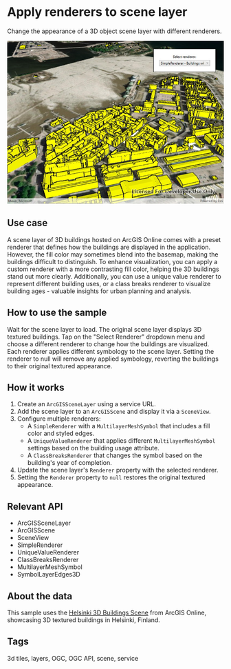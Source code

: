 # Apply renderers to scene layer

Change the appearance of a 3D object scene layer with different renderers.

![Apply renderers to scene layer](ApplyRenderersToSceneLayer.jpg)

## Use case

A scene layer of 3D buildings hosted on ArcGIS Online comes with a preset renderer that defines how the buildings are
displayed in the application. However, the fill color may sometimes blend into the basemap, making the buildings
difficult to distinguish. To enhance visualization, you can apply a custom renderer with a more contrasting fill color,
helping the 3D buildings stand out more clearly. Additionally, you can use a unique value renderer to represent
different building uses, or a class breaks renderer to visualize building ages - valuable insights for urban planning
and analysis.

## How to use the sample

Wait for the scene layer to load. The original scene layer displays 3D textured buildings. Tap on the "Select Renderer"
dropdown menu and choose a different renderer to change how the buildings are visualized. Each renderer applies
different symbology to the scene layer. Setting the renderer to null will remove any applied symbology, reverting the
buildings to their original textured appearance.


## How it works

1. Create an `ArcGISSceneLayer` using a service URL.
2. Add the scene layer to an `ArcGISScene` and display it via a `SceneView`.
3. Configure multiple renderers:
   - A `SimpleRenderer` with a `MultilayerMeshSymbol` that includes a fill color and styled edges.
   - A `UniqueValueRenderer` that applies different `MultilayerMeshSymbol` settings based on the building usage attribute.
   - A `ClassBreaksRenderer` that changes the symbol based on the building's year of completion.
4. Update the scene layer's `Renderer` property with the selected renderer.
5. Setting the `Renderer` property to `null` restores the original textured appearance.

## Relevant API

* ArcGISSceneLayer  
* ArcGISScene  
* SceneView  
* SimpleRenderer  
* UniqueValueRenderer  
* ClassBreaksRenderer  
* MultilayerMeshSymbol  
* SymbolLayerEdges3D  

## About the data

This sample uses the [Helsinki 3D Buildings Scene](https://www.arcgis.com/home/item.html?id=fdfa7e3168e74bf5b846fc701180930b) from ArcGIS Online, showcasing 3D textured buildings in Helsinki, Finland.

## Tags

3d tiles, layers, OGC, OGC API, scene, service